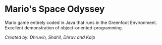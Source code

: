 # Mario's Space Odyssey
Mario game entirely coded in Java that runs in the Greenfoot Environment. Excellent demonstration of object-oriented-programming. 

*Created by: Dhruvin, Shahil, Dhruv and Kalp*
